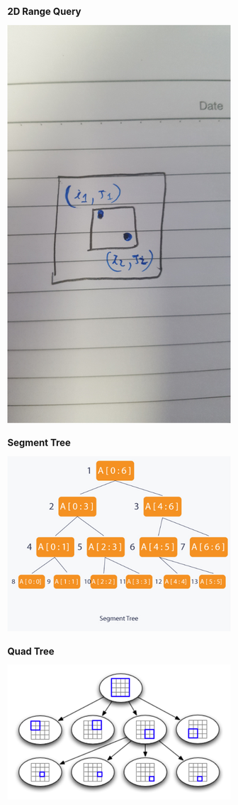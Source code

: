 
## 2D Range Query 
<img src="./img/2D_RangeQuery.jpg" alt="drawing" width="650"/>

## Segment Tree
<img src="./img/segmentTree.jpg" alt="drawing" width="650"/>

## Quad Tree 
<img src="./img/quadtree.png" alt="drawing" width="650"/>
